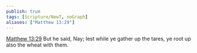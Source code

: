 ```yaml
---
publish: true
tags: [Scripture/NewT, noGraph]
aliases: ["Matthew 13:29"]
---
```

[Matthew 13:29](https://churchofjesuschrist.org/study/scriptures/nt/matt/13?lang=eng&id=p29#p29) But he said, Nay; lest while ye gather up the tares, ye root up also the wheat with them.
